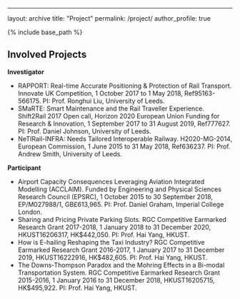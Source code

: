 ---
layout: archive
title: "Project"
permalink: /project/
author_profile: true


{% include base_path %}

Involved Projects 
-------------
**Investigator**

* RAPPORT: Real-time Accurate Positioning & Protection of Rail Transport. Innovate UK Competition, 1 October 2017 to 1 May 2018, Ref95163-566175. PI: Prof. Ronghui Liu, University of Leeds.
* SMaRTE: Smart Maintenance and the Rail Traveller Experience. Shift2Rail 2017 Open call, Horizon 2020 European Union Funding for Research & Innovation, 1 September 2017 to 31 August 2019, Ref777627. PI: Prof. Daniel Johnson, University of Leeds.
* NeTIRail-INFRA: Needs Tailored Interoperable Railway. H2020-MG-2014, European Commission, 1 June 2015 to 31 May 2018, Ref636237. PI: Prof. Andrew Smith, University of Leeds.

**Participant**
* Airport Capacity Consequences Leveraging Aviation Integrated Modelling (ACCLAIM). Funded by Engineering and Physical Sciences Research Council (EPSRC), 1 October 2015 to 30 September 2018, EP/M027988/1, GB£613,965. PI: Prof. Daniel Graham, Imperial College London.
* Sharing and Pricing Private Parking Slots. RGC Competitive Earmarked Research Grant 2017-2018, 1 January 2018 to 31 December 2020, HKUST16206317, HK$442,050. PI: Prof. Hai Yang, HKUST.
* How is E-hailing Reshaping the Taxi Industry? RGC Competitive Earmarked Research Grant 2016-2017, 1 January 2017 to 31 December 2019, HKUST16222916, HK$482,605. PI: Prof. Hai Yang, HKUST.
* The Downs-Thompson Paradox and the Mohring Effects in a Bi-modal Transportation System. RGC Competitive Earmarked Research Grant 2015-2016, 1 January 2016 to 31 December 2018, HKUST16205715, HK$495,922. PI: Prof. Hai Yang, HKUST.

